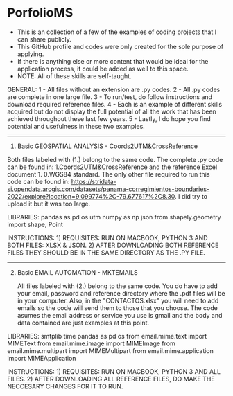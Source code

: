 # PorfolioMS
- This is an collection of a few of the examples of coding projects that I can share publicly.
- This GitHub profile and codes were only created for the sole purpose of applying. 
- If there is anything else or more content that would be ideal for the application process, it could be added as well to this space.
- NOTE: All of these skills are self-taught.
  
GENERAL:
   1 - All files without an extension are .py codes.
   2 - All .py codes are complete in one large file.
   3 - To run/test, do follow instructions and download required reference files.
   4 - Each is an example of different skills acquired but do not display the full potential of all the          work that has been achieved throughout these last few years. 
   5 - Lastly, I do hope you find potential and usefulness in these two examples.
____________________________________________________________________________________________________
1. Basic GEOSPATIAL ANALYSIS - Coords2UTM&CrossReference
   
  Both files labeled with (1.) belong to the same code. The complete .py code can be found in: 1.Coords2UTM&CrossReference and the reference Excel document 1. 0.WGS84 standard. The only other file required to run this code can be found in: https://stridata-si.opendata.arcgis.com/datasets/panama-corregimientos-boundaries-2022/explore?location=9.099774%2C-79.677617%2C8.30. I did try to upload it but it was too large.
  
   LIBRARIES:
    pandas as pd
    os
    utm
    numpy as np
    json
    from shapely.geometry import shape, Point

   INSTRUCTIONS: 
     1) REQUISITES: RUN ON MACBOOK, PYTHON 3 AND BOTH FILES: XLSX & JSON.
     2) AFTER DOWNLOADING BOTH REFERENCE FILES THEY SHOULD BE IN THE SAME DIRECTORY AS THE .PY FILE.
_____________________________________________________________________________________________________     
2. Basic EMAIL AUTOMATION - MKTEMAILS

   All files labeled with (2.) belong to the same code. You do have to add your email, password and reference directory where the .pdf files will be in your computer. Also, in the "CONTACTOS.xlsx" you will need to add emails so the code will send them to those that you choose. The code asumes the email address or service you use is gmail and the body and data contained are just examples at this point.
   
 LIBRARIES:
   smtplib
   time
   pandas as pd
   os
   from email.mime.text import MIMEText
   from email.mime.image import MIMEImage
   from email.mime.multipart import MIMEMultipart
   from email.mime.application import MIMEApplication

   INSTRUCTIONS: 
     1) REQUISITES: RUN ON MACBOOK, PYTHON 3 AND ALL FILES.
     2) AFTER DOWNLOADING ALL REFERENCE FILES, DO MAKE THE NECCESARY CHANGES FOR IT TO RUN.
   
   
